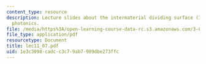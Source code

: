 ```yaml
---
content_type: resource
description: Lecture slides about the intermaterial dividing surface (IMDS) and polymer-based
  photonics.
file: /media/https%3A/open-learning-course-data-rc.s3.amazonaws.com/3-063-polymer-physics-spring-2007/1e3c3098cadcc3c79ab7989dbe273ffc_lec11_07.pdf
file_type: application/pdf
resourcetype: Document
title: lec11_07.pdf
uid: 1e3c3098-cadc-c3c7-9ab7-989dbe273ffc
---
```

